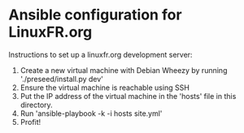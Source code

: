 Ansible configuration for LinuxFR.org
=====================================

Instructions to set up a linuxfr.org development server:

1. Create a new virtual machine with Debian Wheezy by running
   './preseed/install.py dev'
2. Ensure the virtual machine is reachable using SSH
3. Put the IP address of the virtual machine in the 'hosts' file in this
   directory.
4. Run 'ansible-playbook -k -i hosts site.yml'
5. Profit!
